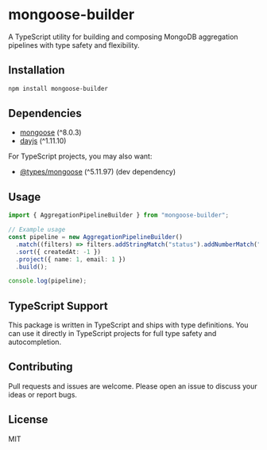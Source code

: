# mongoose-builder

A TypeScript utility for building and composing MongoDB aggregation pipelines with type safety and flexibility.

## Installation

```bash
npm install mongoose-builder
```

## Dependencies

- [mongoose](https://www.npmjs.com/package/mongoose) (^8.0.3)
- [dayjs](https://www.npmjs.com/package/dayjs) (^1.11.10)

For TypeScript projects, you may also want:

- [@types/mongoose](https://www.npmjs.com/package/@types/mongoose) (^5.11.97) (dev dependency)

## Usage

```typescript
import { AggregationPipelineBuilder } from "mongoose-builder";

// Example usage
const pipeline = new AggregationPipelineBuilder()
  .match((filters) => filters.addStringMatch("status").addNumberMatch("age"))
  .sort({ createdAt: -1 })
  .project({ name: 1, email: 1 })
  .build();

console.log(pipeline);
```

## TypeScript Support

This package is written in TypeScript and ships with type definitions. You can use it directly in TypeScript projects for full type safety and autocompletion.

## Contributing

Pull requests and issues are welcome. Please open an issue to discuss your ideas or report bugs.

## License

MIT
